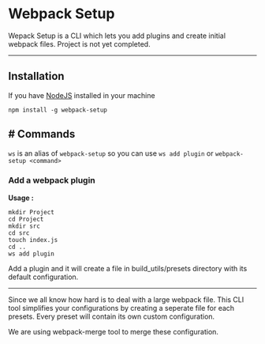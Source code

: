 # Webpack Setup

Wepack Setup is a CLI which lets you add plugins and create initial webpack files. Project is not yet completed.

---

## Installation

If you have [NodeJS](https://nodejs.org) installed in your machine
```shell
npm install -g webpack-setup
```

## # Commands
`ws` is an alias of `webpack-setup` so you can use `ws add plugin` or `webpack-setup <command>`

### Add a webpack plugin
**Usage :** 
```shell
mkdir Project
cd Project
mkdir src
cd src
touch index.js
cd ..
ws add plugin
```

Add a plugin and it will create a file in build_utils/presets directory with its default configuration.

---

Since we all know how hard is to deal with a large webpack file. This CLI tool simplifies your configurations by creating a seperate file for each presets. Every preset will contain its own custom configuration.

We are using webpack-merge tool to merge these configuration.
